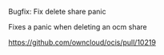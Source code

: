 Bugfix: Fix delete share panic

Fixes a panic when deleting an ocm share

https://github.com/owncloud/ocis/pull/10219
